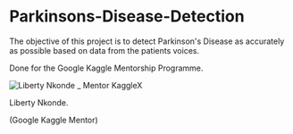 # Parkinsons-Disease-Detection
The objective of this project is to detect Parkinson's Disease as accurately as possible based on data from the patients voices.

Done for the Google Kaggle Mentorship Programme.

![Liberty Nkonde _ Mentor KaggleX](https://user-images.githubusercontent.com/68005913/210823514-95c80602-00a6-43cf-a608-9f1eefbaef57.png)



Liberty Nkonde.

(Google Kaggle Mentor) 
